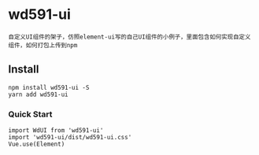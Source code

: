 # wd591-ui
```
自定义UI组件的架子，仿照element-ui写的自己UI组件的小例子，里面包含如何实现自定义组件，如何打包上传到npm
```

## Install
```
npm install wd591-ui -S
yarn add wd591-ui
```
### Quick Start
```
import WdUI from 'wd591-ui'
import 'wd591-ui/dist/wd591-ui.css'
Vue.use(Element)
```
